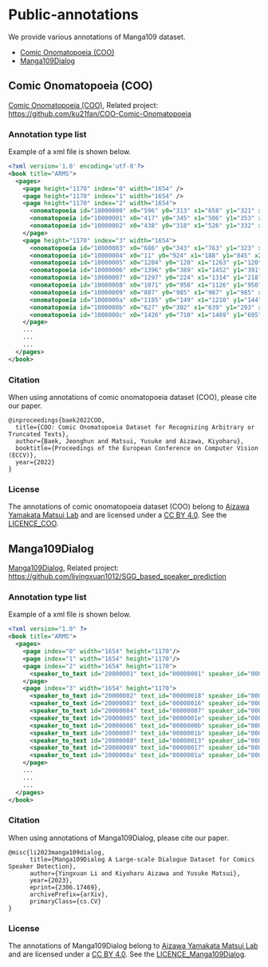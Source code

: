 # Public-annotations
We provide various annotations of Manga109 dataset.
- [Comic Onomatopoeia (COO)](#comic-onomatopoeia-coo)
- [Manga109Dialog](#Manga109dialog)




## Comic Onomatopoeia (COO)

[Comic Onomatopoeia (COO)](https://github.com/manga109/public-annotations/tree/main/COO-Comic-Onomatopoeia), Related project: https://github.com/ku21fan/COO-Comic-Onomatopoeia

### Annotation type list
Example of a xml file is shown below.
  ```xml 
  <?xml version='1.0' encoding='utf-8'?>
  <book title="ARMS">
    <pages>
      <page height="1170" index="0" width="1654" />
      <page height="1170" index="1" width="1654" />
      <page height="1170" index="2" width="1654">
        <onomatopoeia id="10000000" x0="596" y0="313" x1="658" y1="321" x2="660" y2="328" x3="595" y3="326">ズー・・・・ン</onomatopoeia>
        <onomatopoeia id="10000001" x0="417" y0="345" x1="506" y1="353" x2="506" y2="362" x3="410" y3="361">ゴオォ~・・・・ン</onomatopoeia>
        <onomatopoeia id="10000002" x0="438" y0="318" x1="526" y1="332" x2="522" y2="339" x3="437" y3="335">ドド~・~・・ン</onomatopoeia>
      </page>
      <page height="1170" index="3" width="1654">
        <onomatopoeia id="10000003" x0="686" y0="343" x1="763" y1="323" x2="769" y2="409" x3="678" y3="438">ダッ</onomatopoeia>
        <onomatopoeia id="10000004" x0="11" y0="924" x1="188" y1="845" x2="282" y2="1041" x3="238" y3="1146" x4="143" y4="1032" x5="32" y5="990">ザッ</onomatopoeia>
        <onomatopoeia id="10000005" x0="1204" y0="120" x1="1263" y1="120" x2="1317" y2="120" x3="1325" y3="127" x4="1312" y4="137" x5="1250" y5="138" x6="1212" y6="140" x7="1202" y7="141">ドオオォ~・・・・・ン</onomatopoeia>
        <onomatopoeia id="10000006" x0="1396" y0="389" x1="1452" y1="391" x2="1425" y2="437" x3="1370" y3="494" x4="1343" y4="475" x5="1384" y5="415">ザザッ</onomatopoeia>
        <onomatopoeia id="10000007" x0="1297" y0="224" x1="1314" y1="218" x2="1320" y2="225" x3="1339" y3="220" x4="1360" y4="220" x5="1366" y5="227" x6="1388" y6="224" x7="1383" y7="232" x8="1350" y8="238" x9="1341" y9="240" x10="1330" y10="242" x11="1317" y11="240" x12="1309" y12="241" x13="1296" y13="239">ズズズ~・ー・</onomatopoeia>
        <onomatopoeia id="10000008" x0="1071" y0="958" x1="1126" y1="950" x2="1127" y2="980" x3="1078" y3="990">スッ</onomatopoeia>
        <onomatopoeia id="10000009" x0="887" y0="985" x1="987" y1="985" x2="985" y2="1096" x3="876" y3="1097">ダッ</onomatopoeia>
        <onomatopoeia id="1000000a" x0="1185" y0="149" x1="1210" y1="144" x2="1211" y2="152" x3="1258" y3="152" x4="1273" y4="158" x5="1262" y5="170" x6="1205" y6="171" x7="1181" y7="167">ゴォ~・・・ン</onomatopoeia>
        <onomatopoeia id="1000000b" x0="627" y0="302" x1="639" y1="293" x2="664" y2="293" x3="681" y3="306" x4="670" y4="323" x5="677" y5="345" x6="666" y6="357" x7="679" y7="384" x8="659" y8="404" x9="649" y9="395" x10="643" y10="386" x11="629" y11="372" x12="611" y12="354">キャーッ</onomatopoeia>
        <onomatopoeia id="1000000c" x0="1426" y0="710" x1="1469" y1="695" x2="1460" y2="768" x3="1426" y3="776">ザッ</onomatopoeia>
      </page>
      ...
      ...                
      ...
    </pages>
  </book>
  ```

### Citation
When using annotations of comic onomatopoeia dataset (COO), please cite our paper.
```
@inproceedings{baek2022COO,
  title={COO: Comic Onomatopoeia Dataset for Recognizing Arbitrary or Truncated Texts},
  author={Baek, Jeonghun and Matsui, Yusuke and Aizawa, Kiyoharu},
  booktitle={Proceedings of the European Conference on Computer Vision (ECCV)},
  year={2022}
}
```


### License
The annotations of comic onomatopoeia dataset (COO) belong to [Aizawa Yamakata Matsui Lab](http://www.hal.t.u-tokyo.ac.jp/lab/en/index_1.xhtml) and are licensed under a [CC BY 4.0](https://creativecommons.org/licenses/by/4.0/). See the [LICENCE_COO](./LICENSE_COO).


## Manga109Dialog
[Manga109Dialog](https://github.com/manga109/public-annotations/tree/main/Manga109Dialog), Related project: https://github.com/liyingxuan1012/SGG_based_speaker_prediction

### Annotation type list
Example of a xml file is shown below.
  ```xml 
  <?xml version="1.0" ?>
  <book title="ARMS">
    <pages>
      <page index="0" width="1654" height="1170"/>
      <page index="1" width="1654" height="1170"/>
      <page index="2" width="1654" height="1170">
        <speaker_to_text id="20000001" text_id="00000001" speaker_id="00000002"/>
      </page>
      <page index="3" width="1654" height="1170">
        <speaker_to_text id="20000002" text_id="00000018" speaker_id="00000012"/>
        <speaker_to_text id="20000003" text_id="00000016" speaker_id="00000019"/>
        <speaker_to_text id="20000004" text_id="00000007" speaker_id="00000006"/>
        <speaker_to_text id="20000005" text_id="0000001e" speaker_id="00000011"/>
        <speaker_to_text id="20000006" text_id="0000000b" speaker_id="00000008"/>
        <speaker_to_text id="20000007" text_id="0000001b" speaker_id="00000019"/>
        <speaker_to_text id="20000008" text_id="00000013" speaker_id="00000019"/>
        <speaker_to_text id="20000009" text_id="00000017" speaker_id="00000019"/>
        <speaker_to_text id="2000000a" text_id="0000001a" speaker_id="00000012"/>
      </page>
      ...
      ...                
      ...
    </pages>
  </book>
  ```

### Citation
When using annotations of Manga109Dialog, please cite our paper.
```
@misc{li2023manga109dialog,
      title={Manga109Dialog A Large-scale Dialogue Dataset for Comics Speaker Detection}, 
      author={Yingxuan Li and Kiyoharu Aizawa and Yusuke Matsui},
      year={2023},
      eprint={2306.17469},
      archivePrefix={arXiv},
      primaryClass={cs.CV}
}
```

### License
The annotations of Manga109Dialog belong to [Aizawa Yamakata Matsui Lab](http://www.hal.t.u-tokyo.ac.jp/lab/en/index_1.xhtml) and are licensed under a [CC BY 4.0](https://creativecommons.org/licenses/by/4.0/). See the [LICENCE_Manga109Dialog](./LICENSE_Manga109Dialog).
